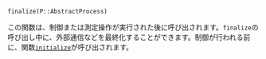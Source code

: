 ```
finalize(P::AbstractProcess)
```

この関数は、制御または測定操作が実行された後に呼び出されます。`finalize`の呼び出し中に、外部通信などを最終化することができます。制御が行われる前に、関数[`initialize`](@ref)が呼び出されます。
